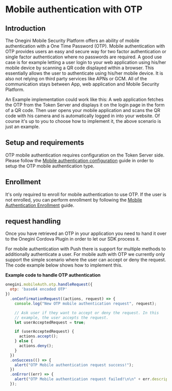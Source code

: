 # Mobile authentication with OTP

<!-- toc -->

## Introduction

The Onegini Mobile Security Platform offers an ability of mobile authentication with a One Time Password (OTP). Mobile authentication with OTP 
provides users an easy and secure way for two factor authentication or single factor authentication where no passwords are required. A good use case is for 
example letting a user login to your web application using his/her mobile device by scanning a QR code displayed within a browser. This essentially allows the 
user to authenticate using his/her mobile device. It is also not relying on third party services like APNs or GCM. All of the communication stays between App, 
web application and Mobile Security Platform.

An Example implementation could work like this: A web application fetches the OTP from the Token Server and displays it on the login page in the form 
of a QR code. Then user opens your mobile application and scans the QR code with his camera and is automatically logged in into your website. Of course it's up 
to you to choose how to implement it, the above scenario is just an example.

## Setup and requirements

OTP mobile authentication requires configuration on the Token Server side. Please follow the [Mobile authentication 
configuration]({{book.configure_mobile_authentication_types}}) guide in order to setup the OTP mobile authentication type.

## Enrollment

It's only required to enroll for mobile authentication to use OTP. If the user is not enrolled, you can perform 
enrollment by following the [Mobile Authentication Enrollment](./mobile-authentication.md#enrollment) guide.

## request handling

Once you have retrieved an OTP in your application you need to hand it over to the Onegini Cordova Plugin in order to let our SDK process it.

For mobile authentication with Push there is support for multiple methods to additionally authenticate a user. For mobile auth with OTP we currently only 
support the simple scenario where the user can accept or deny the request. The code example below shows how to implement this.

**Example code to handle OTP authentication**
```js
onegini.mobileAuth.otp.handleRequest({
  otp: 'base64 encoded OTP'
})
  .onConfirmationRequest((actions, request) => {
    console.log("New OTP mobile authentication request", request);

    // Ask user if they want to accept or deny the request. In this
    // example, the user accepts the request.
    let userAcceptedRequest = true;

    if (userAcceptedRequest) {
      actions.accept();
    } else {
      actions.deny();
    }
  })
  .onSuccess(() => {
    alert("OTP Mobile authentication request success!");
  })
  .onError((err) => {
    alert("OTP Mobile authentication request failed!\n\n" + err.description);
  });
```

